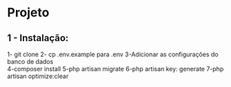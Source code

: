 <h1> Projeto  </h1>


  <h2>1 - Instalação: </h2>
  
   <span> 1- git clone  </span>
   <span>2- cp .env.example para .env </span> 
   <span>3-Adicionar as configurações do banco de dados</span>    
   <span>4-composer install  </span>
   <span>5-php artisan migrate </span>
   <span>6-php artisan key: generate</span> 
   <span>7-php artisan optimize:clear</span>    
